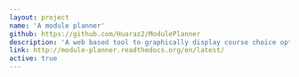 ```yaml
---
layout: project
name: 'A module planner'
github: https://github.com/Huaraz2/ModulePlanner
description: 'A web based tool to graphically display course choice options.'
link: http://module-planner.readthedocs.org/en/latest/
active: true
---
```

